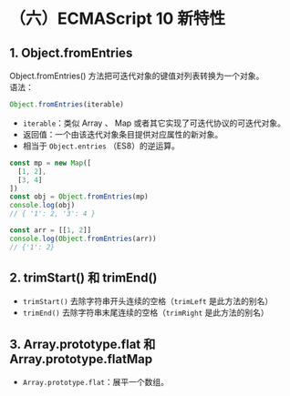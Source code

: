 # （六）ECMAScript 10 新特性

## 1. Object.fromEntries

Object.fromEntries() 方法把可迭代对象的键值对列表转换为一个对象。  
语法：
```js
Object.fromEntries(iterable)
```
- `iterable`：类似 Array 、 Map 或者其它实现了可迭代协议的可迭代对象。
- 返回值：一个由该迭代对象条目提供对应属性的新对象。
- 相当于 `Object.entries` （ES8）的逆运算。

```js
const mp = new Map([
  [1, 2],
  [3, 4]
])
const obj = Object.fromEntries(mp)
console.log(obj)
// { '1': 2, '3': 4 }
```
```js
const arr = [[1, 2]]
console.log(Object.fromEntries(arr))
// {'1': 2}
```

## 2. trimStart() 和 trimEnd()

- `trimStart()` 去除字符串开头连续的空格（`trimLeft` 是此方法的别名）
- `trimEnd()` 去除字符串末尾连续的空格（`trimRight` 是此方法的别名）

## 3. Array.prototype.flat 和 Array.prototype.flatMap

- `Array.prototype.flat`：展平一个数组。
